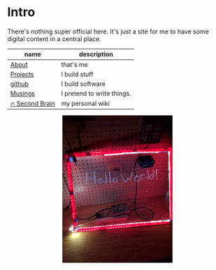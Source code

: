 
# Intro

There's nothing super official here.  It's just a site for me to have some digital content in a central place.


| name | description |
| ---- | ----------- |
| [About](./about.md) | that's me |
| [Projects](./projects.md) | I build stuff |
| [github](https://github.com/dfirebaugh) | I build software |
| [Musings](./musings.md) | I pretend to write things. | 
| [🔥 Second Brain](https://brain.dustinfirebaugh.com/) | my personal wiki |

<center>
    <img src="./assets/helloworld.jpg" width="50%" height="50%" />
</center>
